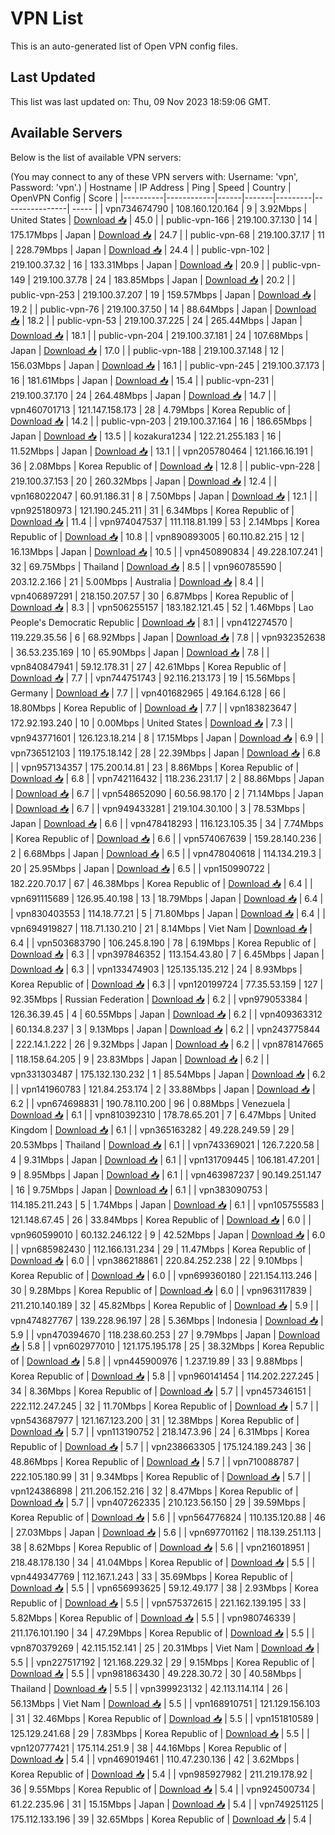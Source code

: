 # VPN List

This is an auto-generated list of Open VPN config files.

## Last Updated

This list was last updated on: Thu, 09 Nov 2023 18:59:06 GMT.

## Available Servers

Below is the list of available VPN servers:

(You may connect to any of these VPN servers with: Username: 'vpn', Password: 'vpn'.)
| Hostname | IP Address | Ping | Speed | Country | OpenVPN Config | Score |
|----------|------------|------|-------|---------|----------------| ----- |
| vpn734674790 | 108.160.120.164 | 9 | 3.92Mbps | United States | [Download 📥](./configs/server_0_US.ovpn) | 45.0 |
| public-vpn-166 | 219.100.37.130 | 14 | 175.17Mbps | Japan | [Download 📥](./configs/server_1_JP.ovpn) | 24.7 |
| public-vpn-68 | 219.100.37.17 | 11 | 228.79Mbps | Japan | [Download 📥](./configs/server_2_JP.ovpn) | 24.4 |
| public-vpn-102 | 219.100.37.32 | 16 | 133.31Mbps | Japan | [Download 📥](./configs/server_3_JP.ovpn) | 20.9 |
| public-vpn-149 | 219.100.37.78 | 24 | 183.85Mbps | Japan | [Download 📥](./configs/server_4_JP.ovpn) | 20.2 |
| public-vpn-253 | 219.100.37.207 | 19 | 159.57Mbps | Japan | [Download 📥](./configs/server_5_JP.ovpn) | 19.2 |
| public-vpn-76 | 219.100.37.50 | 14 | 88.64Mbps | Japan | [Download 📥](./configs/server_6_JP.ovpn) | 18.2 |
| public-vpn-53 | 219.100.37.225 | 24 | 265.44Mbps | Japan | [Download 📥](./configs/server_7_JP.ovpn) | 18.1 |
| public-vpn-204 | 219.100.37.181 | 24 | 107.68Mbps | Japan | [Download 📥](./configs/server_8_JP.ovpn) | 17.0 |
| public-vpn-188 | 219.100.37.148 | 12 | 156.03Mbps | Japan | [Download 📥](./configs/server_9_JP.ovpn) | 16.1 |
| public-vpn-245 | 219.100.37.173 | 16 | 181.61Mbps | Japan | [Download 📥](./configs/server_10_JP.ovpn) | 15.4 |
| public-vpn-231 | 219.100.37.170 | 24 | 264.48Mbps | Japan | [Download 📥](./configs/server_11_JP.ovpn) | 14.7 |
| vpn460701713 | 121.147.158.173 | 28 | 4.79Mbps | Korea Republic of | [Download 📥](./configs/server_12_KR.ovpn) | 14.2 |
| public-vpn-203 | 219.100.37.164 | 16 | 186.65Mbps | Japan | [Download 📥](./configs/server_13_JP.ovpn) | 13.5 |
| kozakura1234 | 122.21.255.183 | 16 | 11.52Mbps | Japan | [Download 📥](./configs/server_14_JP.ovpn) | 13.1 |
| vpn205780464 | 121.166.16.191 | 36 | 2.08Mbps | Korea Republic of | [Download 📥](./configs/server_15_KR.ovpn) | 12.8 |
| public-vpn-228 | 219.100.37.153 | 20 | 260.32Mbps | Japan | [Download 📥](./configs/server_16_JP.ovpn) | 12.4 |
| vpn168022047 | 60.91.186.31 | 8 | 7.50Mbps | Japan | [Download 📥](./configs/server_17_JP.ovpn) | 12.1 |
| vpn925180973 | 121.190.245.211 | 31 | 6.34Mbps | Korea Republic of | [Download 📥](./configs/server_18_KR.ovpn) | 11.4 |
| vpn974047537 | 111.118.81.199 | 53 | 2.14Mbps | Korea Republic of | [Download 📥](./configs/server_19_KR.ovpn) | 10.8 |
| vpn890893005 | 60.110.82.215 | 12 | 16.13Mbps | Japan | [Download 📥](./configs/server_20_JP.ovpn) | 10.5 |
| vpn450890834 | 49.228.107.241 | 32 | 69.75Mbps | Thailand | [Download 📥](./configs/server_21_TH.ovpn) | 8.5 |
| vpn960785590 | 203.12.2.166 | 21 | 5.00Mbps | Australia | [Download 📥](./configs/server_22_AU.ovpn) | 8.4 |
| vpn406897291 | 218.150.207.57 | 30 | 6.87Mbps | Korea Republic of | [Download 📥](./configs/server_23_KR.ovpn) | 8.3 |
| vpn506255157 | 183.182.121.45 | 52 | 1.46Mbps | Lao People's Democratic Republic | [Download 📥](./configs/server_24_LA.ovpn) | 8.1 |
| vpn412274570 | 119.229.35.56 | 6 | 68.92Mbps | Japan | [Download 📥](./configs/server_25_JP.ovpn) | 7.8 |
| vpn932352638 | 36.53.235.169 | 10 | 65.90Mbps | Japan | [Download 📥](./configs/server_26_JP.ovpn) | 7.8 |
| vpn840847941 | 59.12.178.31 | 27 | 42.61Mbps | Korea Republic of | [Download 📥](./configs/server_27_KR.ovpn) | 7.7 |
| vpn744751743 | 92.116.213.173 | 19 | 15.56Mbps | Germany | [Download 📥](./configs/server_28_DE.ovpn) | 7.7 |
| vpn401682965 | 49.164.6.128 | 66 | 18.80Mbps | Korea Republic of | [Download 📥](./configs/server_29_KR.ovpn) | 7.7 |
| vpn183823647 | 172.92.193.240 | 10 | 0.00Mbps | United States | [Download 📥](./configs/server_30_US.ovpn) | 7.3 |
| vpn943771601 | 126.123.18.214 | 8 | 17.15Mbps | Japan | [Download 📥](./configs/server_31_JP.ovpn) | 6.9 |
| vpn736512103 | 119.175.18.142 | 28 | 22.39Mbps | Japan | [Download 📥](./configs/server_32_JP.ovpn) | 6.8 |
| vpn957134357 | 175.200.14.81 | 23 | 8.86Mbps | Korea Republic of | [Download 📥](./configs/server_33_KR.ovpn) | 6.8 |
| vpn742116432 | 118.236.231.17 | 2 | 88.86Mbps | Japan | [Download 📥](./configs/server_34_JP.ovpn) | 6.7 |
| vpn548652090 | 60.56.98.170 | 2 | 71.14Mbps | Japan | [Download 📥](./configs/server_35_JP.ovpn) | 6.7 |
| vpn949433281 | 219.104.30.100 | 3 | 78.53Mbps | Japan | [Download 📥](./configs/server_36_JP.ovpn) | 6.6 |
| vpn478418293 | 116.123.105.35 | 34 | 7.74Mbps | Korea Republic of | [Download 📥](./configs/server_37_KR.ovpn) | 6.6 |
| vpn574067639 | 159.28.140.236 | 2 | 6.68Mbps | Japan | [Download 📥](./configs/server_38_JP.ovpn) | 6.5 |
| vpn478040618 | 114.134.219.3 | 20 | 25.95Mbps | Japan | [Download 📥](./configs/server_39_JP.ovpn) | 6.5 |
| vpn150990722 | 182.220.70.17 | 67 | 46.38Mbps | Korea Republic of | [Download 📥](./configs/server_40_KR.ovpn) | 6.4 |
| vpn691115689 | 126.95.40.198 | 13 | 18.79Mbps | Japan | [Download 📥](./configs/server_41_JP.ovpn) | 6.4 |
| vpn830403553 | 114.18.77.21 | 5 | 71.80Mbps | Japan | [Download 📥](./configs/server_42_JP.ovpn) | 6.4 |
| vpn694919827 | 118.71.130.210 | 21 | 8.14Mbps | Viet Nam | [Download 📥](./configs/server_43_VN.ovpn) | 6.4 |
| vpn503683790 | 106.245.8.190 | 78 | 6.19Mbps | Korea Republic of | [Download 📥](./configs/server_44_KR.ovpn) | 6.3 |
| vpn397846352 | 113.154.43.80 | 7 | 6.45Mbps | Japan | [Download 📥](./configs/server_45_JP.ovpn) | 6.3 |
| vpn133474903 | 125.135.135.212 | 24 | 8.93Mbps | Korea Republic of | [Download 📥](./configs/server_46_KR.ovpn) | 6.3 |
| vpn120199724 | 77.35.53.159 | 127 | 92.35Mbps | Russian Federation | [Download 📥](./configs/server_47_RU.ovpn) | 6.2 |
| vpn979053384 | 126.36.39.45 | 4 | 60.55Mbps | Japan | [Download 📥](./configs/server_48_JP.ovpn) | 6.2 |
| vpn409363312 | 60.134.8.237 | 3 | 9.13Mbps | Japan | [Download 📥](./configs/server_49_JP.ovpn) | 6.2 |
| vpn243775844 | 222.14.1.222 | 26 | 9.32Mbps | Japan | [Download 📥](./configs/server_50_JP.ovpn) | 6.2 |
| vpn878147665 | 118.158.64.205 | 9 | 23.83Mbps | Japan | [Download 📥](./configs/server_51_JP.ovpn) | 6.2 |
| vpn331303487 | 175.132.130.232 | 1 | 85.54Mbps | Japan | [Download 📥](./configs/server_52_JP.ovpn) | 6.2 |
| vpn141960783 | 121.84.253.174 | 2 | 33.88Mbps | Japan | [Download 📥](./configs/server_53_JP.ovpn) | 6.2 |
| vpn674698831 | 190.78.110.200 | 96 | 0.88Mbps | Venezuela | [Download 📥](./configs/server_54_VE.ovpn) | 6.1 |
| vpn810392310 | 178.78.65.201 | 7 | 6.47Mbps | United Kingdom | [Download 📥](./configs/server_55_GB.ovpn) | 6.1 |
| vpn365163282 | 49.228.249.59 | 29 | 20.53Mbps | Thailand | [Download 📥](./configs/server_56_TH.ovpn) | 6.1 |
| vpn743369021 | 126.7.220.58 | 4 | 9.31Mbps | Japan | [Download 📥](./configs/server_57_JP.ovpn) | 6.1 |
| vpn131709445 | 106.181.47.201 | 9 | 8.95Mbps | Japan | [Download 📥](./configs/server_58_JP.ovpn) | 6.1 |
| vpn463987237 | 90.149.251.147 | 16 | 9.75Mbps | Japan | [Download 📥](./configs/server_59_JP.ovpn) | 6.1 |
| vpn383090753 | 114.185.211.243 | 5 | 1.74Mbps | Japan | [Download 📥](./configs/server_60_JP.ovpn) | 6.1 |
| vpn105755583 | 121.148.67.45 | 26 | 33.84Mbps | Korea Republic of | [Download 📥](./configs/server_61_KR.ovpn) | 6.0 |
| vpn960599010 | 60.132.246.122 | 9 | 42.52Mbps | Japan | [Download 📥](./configs/server_62_JP.ovpn) | 6.0 |
| vpn685982430 | 112.166.131.234 | 29 | 11.47Mbps | Korea Republic of | [Download 📥](./configs/server_63_KR.ovpn) | 6.0 |
| vpn386218861 | 220.84.252.238 | 22 | 9.10Mbps | Korea Republic of | [Download 📥](./configs/server_64_KR.ovpn) | 6.0 |
| vpn699360180 | 221.154.113.246 | 30 | 9.28Mbps | Korea Republic of | [Download 📥](./configs/server_65_KR.ovpn) | 6.0 |
| vpn963117839 | 211.210.140.189 | 32 | 45.82Mbps | Korea Republic of | [Download 📥](./configs/server_66_KR.ovpn) | 5.9 |
| vpn474827767 | 139.228.96.197 | 28 | 5.36Mbps | Indonesia | [Download 📥](./configs/server_67_ID.ovpn) | 5.9 |
| vpn470394670 | 118.238.60.253 | 27 | 9.79Mbps | Japan | [Download 📥](./configs/server_68_JP.ovpn) | 5.8 |
| vpn602977010 | 121.175.195.178 | 25 | 38.32Mbps | Korea Republic of | [Download 📥](./configs/server_69_KR.ovpn) | 5.8 |
| vpn445900976 | 1.237.19.89 | 33 | 9.88Mbps | Korea Republic of | [Download 📥](./configs/server_70_KR.ovpn) | 5.8 |
| vpn960141454 | 114.202.227.245 | 34 | 8.36Mbps | Korea Republic of | [Download 📥](./configs/server_71_KR.ovpn) | 5.7 |
| vpn457346151 | 222.112.247.245 | 32 | 11.70Mbps | Korea Republic of | [Download 📥](./configs/server_72_KR.ovpn) | 5.7 |
| vpn543687977 | 121.167.123.200 | 31 | 12.38Mbps | Korea Republic of | [Download 📥](./configs/server_73_KR.ovpn) | 5.7 |
| vpn113190752 | 218.147.3.96 | 24 | 6.31Mbps | Korea Republic of | [Download 📥](./configs/server_74_KR.ovpn) | 5.7 |
| vpn238663305 | 175.124.189.243 | 36 | 48.86Mbps | Korea Republic of | [Download 📥](./configs/server_75_KR.ovpn) | 5.7 |
| vpn710088787 | 222.105.180.99 | 31 | 9.34Mbps | Korea Republic of | [Download 📥](./configs/server_76_KR.ovpn) | 5.7 |
| vpn124386898 | 211.206.152.216 | 32 | 8.47Mbps | Korea Republic of | [Download 📥](./configs/server_77_KR.ovpn) | 5.7 |
| vpn407262335 | 210.123.56.150 | 29 | 39.59Mbps | Korea Republic of | [Download 📥](./configs/server_78_KR.ovpn) | 5.6 |
| vpn564776824 | 110.135.120.88 | 46 | 27.03Mbps | Japan | [Download 📥](./configs/server_79_JP.ovpn) | 5.6 |
| vpn697701162 | 118.139.251.113 | 38 | 8.62Mbps | Korea Republic of | [Download 📥](./configs/server_80_KR.ovpn) | 5.6 |
| vpn216018951 | 218.48.178.130 | 34 | 41.04Mbps | Korea Republic of | [Download 📥](./configs/server_81_KR.ovpn) | 5.5 |
| vpn449347769 | 112.167.1.243 | 33 | 35.69Mbps | Korea Republic of | [Download 📥](./configs/server_82_KR.ovpn) | 5.5 |
| vpn656993625 | 59.12.49.177 | 38 | 2.93Mbps | Korea Republic of | [Download 📥](./configs/server_83_KR.ovpn) | 5.5 |
| vpn575372615 | 221.162.139.195 | 33 | 5.82Mbps | Korea Republic of | [Download 📥](./configs/server_84_KR.ovpn) | 5.5 |
| vpn980746339 | 211.176.101.190 | 34 | 47.29Mbps | Korea Republic of | [Download 📥](./configs/server_85_KR.ovpn) | 5.5 |
| vpn870379269 | 42.115.152.141 | 25 | 20.31Mbps | Viet Nam | [Download 📥](./configs/server_86_VN.ovpn) | 5.5 |
| vpn227517192 | 121.168.229.32 | 29 | 9.15Mbps | Korea Republic of | [Download 📥](./configs/server_87_KR.ovpn) | 5.5 |
| vpn981863430 | 49.228.30.72 | 30 | 40.58Mbps | Thailand | [Download 📥](./configs/server_88_TH.ovpn) | 5.5 |
| vpn399923132 | 42.113.114.114 | 26 | 56.13Mbps | Viet Nam | [Download 📥](./configs/server_89_VN.ovpn) | 5.5 |
| vpn168910751 | 121.129.156.103 | 31 | 32.46Mbps | Korea Republic of | [Download 📥](./configs/server_90_KR.ovpn) | 5.5 |
| vpn151810589 | 125.129.241.68 | 29 | 7.83Mbps | Korea Republic of | [Download 📥](./configs/server_91_KR.ovpn) | 5.5 |
| vpn120777421 | 175.114.251.9 | 38 | 44.16Mbps | Korea Republic of | [Download 📥](./configs/server_92_KR.ovpn) | 5.4 |
| vpn469019461 | 110.47.230.136 | 42 | 3.62Mbps | Korea Republic of | [Download 📥](./configs/server_93_KR.ovpn) | 5.4 |
| vpn985927982 | 211.219.178.92 | 36 | 9.55Mbps | Korea Republic of | [Download 📥](./configs/server_94_KR.ovpn) | 5.4 |
| vpn924500734 | 61.22.235.96 | 31 | 15.15Mbps | Japan | [Download 📥](./configs/server_95_JP.ovpn) | 5.4 |
| vpn749251125 | 175.112.133.196 | 39 | 32.65Mbps | Korea Republic of | [Download 📥](./configs/server_96_KR.ovpn) | 5.4 |
